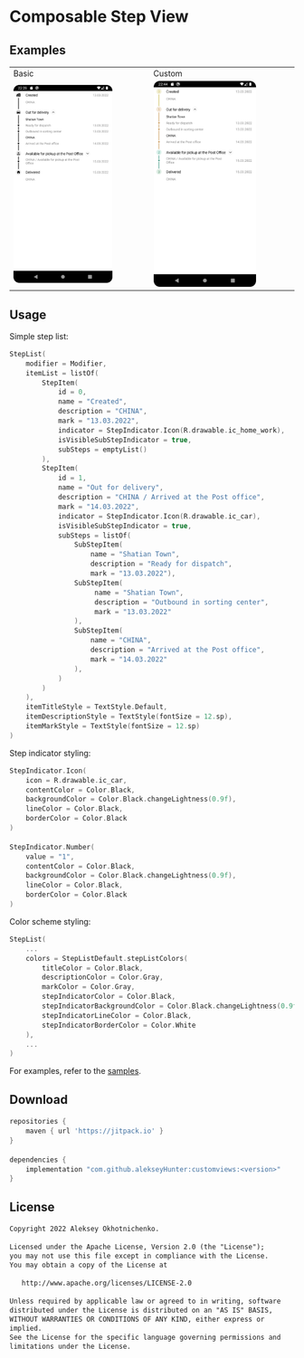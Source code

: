 # Composable Step View

## Examples

<table>
 <tr>
  <td>Basic</td><td>Custom</td>
 </tr>
 <tr>
  <td><img src="docs/steplist/Basic.png" width="75%"></td><td><img src="docs/steplist/Custom.png" width="75%"></td>
 </tr>
</table>

## Usage
Simple step list:

``` kotlin
StepList(
    modifier = Modifier,
    itemList = listOf(
        StepItem(
            id = 0,
            name = "Created",
            description = "CHINA",
            mark = "13.03.2022",
            indicator = StepIndicator.Icon(R.drawable.ic_home_work),
            isVisibleSubStepIndicator = true,
            subSteps = emptyList()
        ), 
        StepItem(
            id = 1,
            name = "Out for delivery",
            description = "CHINA / Arrived at the Post office",
            mark = "14.03.2022",
            indicator = StepIndicator.Icon(R.drawable.ic_car),
            isVisibleSubStepIndicator = true,
            subSteps = listOf(
                SubStepItem(
                    name = "Shatian Town", 
                    description = "Ready for dispatch", 
                    mark = "13.03.2022"),
                SubStepItem(
                     name = "Shatian Town", 
                     description = "Outbound in sorting center", 
                     mark = "13.03.2022"
                ),
                SubStepItem(
                    name = "CHINA", 
                    description = "Arrived at the Post office", 
                    mark = "14.03.2022"
                ),
            )
        )
    ),
    itemTitleStyle = TextStyle.Default,
    itemDescriptionStyle = TextStyle(fontSize = 12.sp),
    itemMarkStyle = TextStyle(fontSize = 12.sp)
)
```

Step indicator styling:

``` kotlin
StepIndicator.Icon(
    icon = R.drawable.ic_car, 
    contentColor = Color.Black,
    backgroundColor = Color.Black.changeLightness(0.9f),
    lineColor = Color.Black,
    borderColor = Color.Black
)

StepIndicator.Number(
    value = "1", 
    contentColor = Color.Black,
    backgroundColor = Color.Black.changeLightness(0.9f),
    lineColor = Color.Black,
    borderColor = Color.Black
)
```

Color scheme styling:

``` kotlin
StepList(
    ...
    colors = StepListDefault.stepListColors(
        titleColor = Color.Black,
        descriptionColor = Color.Gray,
        markColor = Color.Gray,
        stepIndicatorColor = Color.Black,
        stepIndicatorBackgroundColor = Color.Black.changeLightness(0.9f),
        stepIndicatorLineColor = Color.Black,
        stepIndicatorBorderColor = Color.White
    ),
    ...
)
```

For examples, refer to the [samples](https://github.com/alekseyHunter/customviews/blob/dev_0/app/src/main/java/com/customviews/sample/MainActivity.kt).

## Download

```groovy
repositories {
    maven { url 'https://jitpack.io' }
}

dependencies {
    implementation "com.github.alekseyHunter:customviews:<version>"
}
```

## License

    Copyright 2022 Aleksey Okhotnichenko.

    Licensed under the Apache License, Version 2.0 (the "License");
    you may not use this file except in compliance with the License.
    You may obtain a copy of the License at

       http://www.apache.org/licenses/LICENSE-2.0

    Unless required by applicable law or agreed to in writing, software
    distributed under the License is distributed on an "AS IS" BASIS,
    WITHOUT WARRANTIES OR CONDITIONS OF ANY KIND, either express or implied.
    See the License for the specific language governing permissions and
    limitations under the License.